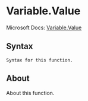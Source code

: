 ---
---

# Variable.Value

Microsoft Docs: [Variable.Value](https://docs.microsoft.com/en-us/powerquery-m/variable-value)

## Syntax

```
Syntax for this function.
```

## About

About this function.

